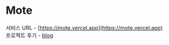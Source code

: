 # Mote

서비스 URL - [https://mote.vercel.app](https://mote.vercel.app)<br>
프로젝트 후기 - [blog](https://velog.io/@jum0/side-project-mote-review)

